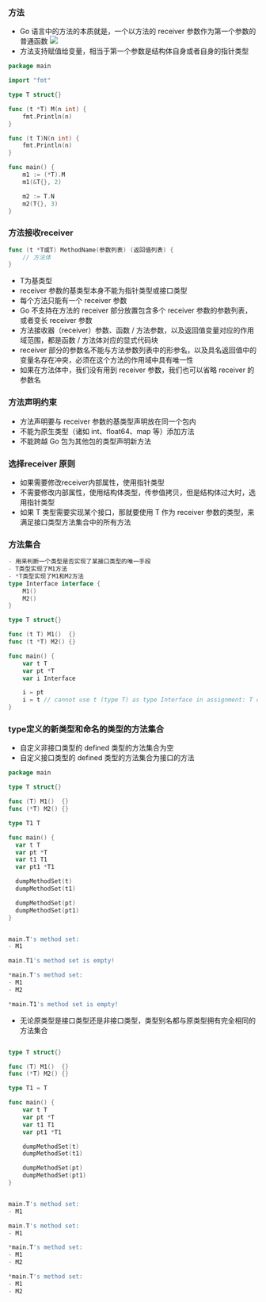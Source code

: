 ### 方法
- Go 语言中的方法的本质就是，一个以方法的 receiver 参数作为第一个参数的普通函数
![](/images/golang/methods.jpg)
- 方法支持赋值给变量，相当于第一个参数是结构体自身或者自身的指针类型
```go
package main

import "fmt"

type T struct{}

func (t *T) M(n int) {
	fmt.Println(n)
}

func (t T)N(n int) {
	fmt.Println(n)
}

func main() {
	m1 := (*T).M
	m1(&T{}, 2)

	m2 := T.N
	m2(T{}, 3)
}
```

### 方法接收receiver
```go
func (t *T或T) MethodName(参数列表) (返回值列表) {
    // 方法体
}
```
- T为基类型
- receiver 参数的基类型本身不能为指针类型或接口类型
- 每个方法只能有一个 receiver 参数
- Go 不支持在方法的 receiver 部分放置包含多个 receiver 参数的参数列表，或者变长 receiver 参数
- 方法接收器（receiver）参数、函数 / 方法参数，以及返回值变量对应的作用域范围，都是函数 / 方法体对应的显式代码块
- receiver 部分的参数名不能与方法参数列表中的形参名，以及具名返回值中的变量名存在冲突，必须在这个方法的作用域中具有唯一性
- 如果在方法体中，我们没有用到 receiver 参数，我们也可以省略 receiver 的参数名

### 方法声明约束
- 方法声明要与 receiver 参数的基类型声明放在同一个包内
- 不能为原生类型（诸如 int、float64、map 等）添加方法
- 不能跨越 Go 包为其他包的类型声明新方法

### 选择receiver 原则
- 如果需要修改receiver内部属性，使用指针类型
- 不需要修改内部属性，使用结构体类型，传参值拷贝，但是结构体过大时，选用指针类型
- 如果 T 类型需要实现某个接口，那就要使用 T 作为 receiver 参数的类型，来满足接口类型方法集合中的所有方法

### 方法集合
```go
- 用来判断一个类型是否实现了某接口类型的唯一手段
- T类型实现了M1方法
- *T类型实现了M1和M2方法
type Interface interface {
    M1()
    M2()
}

type T struct{}

func (t T) M1()  {}
func (t *T) M2() {}

func main() {
    var t T
    var pt *T
    var i Interface

    i = pt
    i = t // cannot use t (type T) as type Interface in assignment: T does not implement Interface (M2 method has pointer receiver)
}
```

### type定义的新类型和命名的类型的方法集合
- 自定义非接口类型的 defined 类型的方法集合为空
- 自定义接口类型的 defined 类型的方法集合为接口的方法
```go
package main

type T struct{}

func (T) M1()  {}
func (*T) M2() {}

type T1 T

func main() {
  var t T
  var pt *T
  var t1 T1
  var pt1 *T1

  dumpMethodSet(t)
  dumpMethodSet(t1)

  dumpMethodSet(pt)
  dumpMethodSet(pt1)
}


main.T's method set:
- M1

main.T1's method set is empty!

*main.T's method set:
- M1
- M2

*main.T1's method set is empty!
```
- 无论原类型是接口类型还是非接口类型，类型别名都与原类型拥有完全相同的方法集合
```go

type T struct{}

func (T) M1()  {}
func (*T) M2() {}

type T1 = T

func main() {
    var t T
    var pt *T
    var t1 T1
    var pt1 *T1

    dumpMethodSet(t)
    dumpMethodSet(t1)

    dumpMethodSet(pt)
    dumpMethodSet(pt1)
}


main.T's method set:
- M1

main.T's method set:
- M1

*main.T's method set:
- M1
- M2

*main.T's method set:
- M1
- M2
```